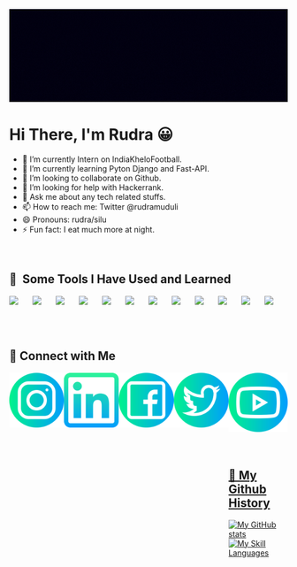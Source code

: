 <img src="https://raw.githubusercontent.com/iamrudra-narayan/iamrudra-narayan/main/Rudra%20Banner%20(1).gif"/>

<h1><b>Hi There, I'm Rudra &#128512;</b></h1>

- 🔭 I’m currently Intern on IndiaKheloFootball.
- 🌱 I’m currently learning Pyton Django and Fast-API.
- 👯 I’m looking to collaborate on Github.
- 🤔 I’m looking for help with Hackerrank.
- 💬 Ask me about any tech related stuffs.
- 📫 How to reach me: Twitter @rudramuduli
- 😄 Pronouns: rudra/silu
- ⚡ Fun fact: I eat much more at night.
<br><br><br>

<h2> 🚀 &nbsp;Some Tools I Have Used and Learned</h2>
<div style="display:flex;flex-direction:row;">
<img src="https://skills.thijs.gg/icons?i=py" style="width:7vh;">
<img src="https://skills.thijs.gg/icons?i=django" style="width:7vh;">
<img src="https://skills.thijs.gg/icons?i=flask" style="width:7vh;">
<img src="https://skills.thijs.gg/icons?i=fastapi" style="width:7vh;">
<img src="https://skills.thijs.gg/icons?i=html" style="width:7vh;">
<img src="https://skills.thijs.gg/icons?i=css" style="width:7vh;">
<img src="https://skills.thijs.gg/icons?i=js" style="width:7vh;">
<img src="https://skills.thijs.gg/icons?i=mysql" style="width:7vh;">
<img src="https://skills.thijs.gg/icons?i=git" style="width:7vh;">
<img src="https://skills.thijs.gg/icons?i=c" style="width:7vh;">
<img src="https://skills.thijs.gg/icons?i=java" style="width:7vh;">
<img src="https://skills.thijs.gg/icons?i=docker" style="width:7vh;">
</div>
<br><br><br>

<h2> &#128508; Connect with Me</h2>
<div style="display:flex;flex-direction:row;">
<a href="https://www.instagram.com/rnm_rudra/"><img style="width:6vh;margin-right:10px;" src="https://raw.githubusercontent.com/iamrudra-narayan/iamrudra-narayan/main/instagram.png"/>
<a href="https://www.linkedin.com/in/rudranarayan-muduli-b85346248"><img style="width:6vh;margin-right:10px;" src="https://raw.githubusercontent.com/iamrudra-narayan/iamrudra-narayan/main/linkedin.png"/></a>
<a href="https://www.facebook.com/rudra.narayanmuduli.12"><img style="width:6vh;margin-right:10px;" src="https://raw.githubusercontent.com/iamrudra-narayan/iamrudra-narayan/main/facebook.png"/>
<a href="https://twitter.com/Rudramuduli1"><img style="width:6vh;margin-right:10px;" src="https://raw.githubusercontent.com/iamrudra-narayan/iamrudra-narayan/main/twitter.png"/>
<a href="https://www.youtube.com/channel/UC9yaqSt9YVIjRKZTdkb5Lrw"><img style="width:6vh;margin-right:10px;" src="https://raw.githubusercontent.com/iamrudra-narayan/iamrudra-narayan/main/youtube.png"/>
<br><br><br>

<h2> &#128508; My Github History </h2>

![My GitHub stats](https://github-readme-stats.vercel.app/api?username=iamrudra-narayan&show_icons=true&theme=gruvbox)
![My Skill Languages](https://github-readme-stats.vercel.app/api/top-langs/?username=iamrudra-narayan&layout=compact)

